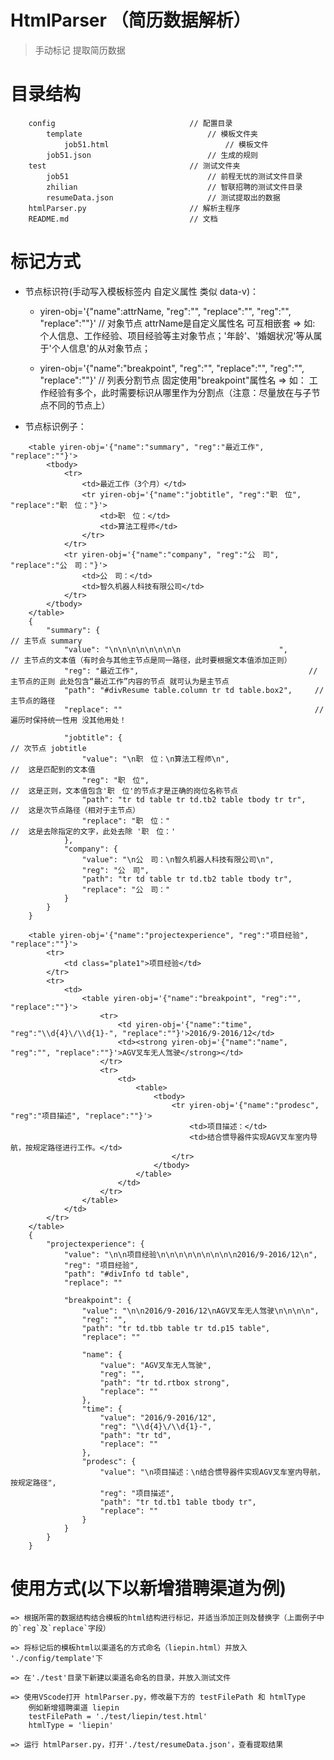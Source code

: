 # HtmlParser （简历数据解析）
> 手动标记 提取简历数据

# 目录结构
```
    config                              // 配置目录
        template                            // 模板文件夹
            job51.html                          // 模板文件
        job51.json                          // 生成的规则
    test                                // 测试文件夹
        job51                               // 前程无忧的测试文件目录
        zhilian                             // 智联招聘的测试文件目录
        resumeData.json                     // 测试提取出的数据
    htmlParser.py                       // 解析主程序
    README.md                           // 文档
```

# 标记方式

* 节点标识符(手动写入模板标签内 自定义属性 类似 data-v)：

    * yiren-obj='{"name":attrName, "reg":"", "replace":"", "reg":"", "replace":""}'       // 对象节点 attrName是自定义属性名 可互相嵌套
    => 如: 个人信息、工作经验、项目经验等主对象节点；'年龄'、'婚姻状况'等从属于'个人信息'的从对象节点；

    * yiren-obj='{"name":"breakpoint", "reg":"", "replace":"", "reg":"", "replace":""}'   // 列表分割节点 固定使用"breakpoint"属性名 
    => 如： 工作经验有多个，此时需要标识从哪里作为分割点（注意：尽量放在与子节点不同的节点上） 

* 节点标识例子：
```
    <table yiren-obj='{"name":"summary", "reg":"最近工作", "replace":""}'>
        <tbody>
            <tr>
                <td>最近工作（3个月）</td>
                <tr yiren-obj='{"name":"jobtitle", "reg":"职　位", "replace":"职　位："}'>
                    <td>职　位：</td>
                    <td>算法工程师</td>
                </tr>
            </tr>
            <tr yiren-obj='{"name":"company", "reg":"公　司", "replace":"公　司："}'>
                <td>公　司：</td>
                <td>智久机器人科技有限公司</td>
            </tr>
        </tbody>
    </table>
    {
        "summary": {                                                 // 主节点 summary
            "value": "\n\n\n\n\n\n\n\n                      ",       // 主节点的文本值（有时会与其他主节点是同一路径，此时要根据文本值添加正则）
            "reg": "最近工作",                                      // 主节点的正则 此处包含“最近工作”内容的节点 就可认为是主节点
            "path": "#divResume table.column tr td table.box2",     // 主节点的路径
            "replace": ""                                           // 遍历时保持统一性用 没其他用处！

            "jobtitle": {                                                   // 次节点 jobtitle
                "value": "\n职　位：\n算法工程师\n",                         //  这是匹配到的文本值
                "reg": "职　位",                                            //  这是正则，文本值包含'职　位'的节点才是正确的岗位名称节点
                "path": "tr td table tr td.tb2 table tbody tr tr",          //  这是次节点路径（相对于主节点）
                "replace": "职　位："                                       //  这是去除指定的文字，此处去除 '职　位：'
            },
            "company": {
                "value": "\n公　司：\n智久机器人科技有限公司\n",
                "reg": "公　司",
                "path": "tr td table tr td.tb2 table tbody tr",
                "replace": "公　司："
            }
        }
    }
```
```
    <table yiren-obj='{"name":"projectexperience", "reg":"项目经验", "replace":""}'>
        <tr>
            <td class="plate1">项目经验</td>
        </tr>
        <tr>
            <td>
                <table yiren-obj='{"name":"breakpoint", "reg":"", "replace":""}'>
                    <tr>
                        <td yiren-obj='{"name":"time", "reg":"\\d{4}\/\\d{1}-", "replace":""}'>2016/9-2016/12</td>
                        <td><strong yiren-obj='{"name":"name", "reg":"", "replace":""}'>AGV叉车无人驾驶</strong></td>
                    </tr>
                    <tr>
                        <td>
                            <table>
                                <tbody>
                                    <tr yiren-obj='{"name":"prodesc", "reg":"项目描述", "replace":""}'>
                                        <td>项目描述：</td>
                                        <td>结合惯导器件实现AGV叉车室内导航，按规定路径进行工作。</td>
                                    </tr>
                                </tbody>
                            </table>
                        </td>
                    </tr>
                </table>
            </td>
        </tr>
    </table>
    {
        "projectexperience": {
            "value": "\n\n项目经验\n\n\n\n\n\n\n\n\n2016/9-2016/12\n",
            "reg": "项目经验",
            "path": "#divInfo td table",
            "replace": ""

            "breakpoint": {
                "value": "\n\n2016/9-2016/12\nAGV叉车无人驾驶\n\n\n\n",
                "reg": "",
                "path": "tr td.tbb table tr td.p15 table",
                "replace": ""

                "name": {
                    "value": "AGV叉车无人驾驶",
                    "reg": "",
                    "path": "tr td.rtbox strong",
                    "replace": ""
                },
                "time": {
                    "value": "2016/9-2016/12",
                    "reg": "\\d{4}\/\\d{1}-",
                    "path": "tr td",
                    "replace": ""
                },
                "prodesc": {
                    "value": "\n项目描述：\n结合惯导器件实现AGV叉车室内导航，按规定路径",
                    "reg": "项目描述",
                    "path": "tr td.tb1 table tbody tr",
                    "replace": ""
                }
            }
        }
    }
```

# 使用方式(以下以新增猎聘渠道为例)
    => 根据所需的数据结构结合模板的html结构进行标记，并适当添加正则及替换字（上面例子中的`reg`及`replace`字段）

    => 将标记后的模板html以渠道名的方式命名（liepin.html）并放入 './config/template'下

    => 在'./test'目录下新建以渠道名命名的目录，并放入测试文件

    => 使用VScode打开 htmlParser.py，修改最下方的 testFilePath 和 htmlType
        例如新增猎聘渠道 liepin
        testFilePath = './test/liepin/test.html'
        htmlType = 'liepin'

    => 运行 htmlParser.py，打开'./test/resumeData.json'，查看提取结果
